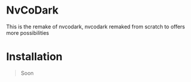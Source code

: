 # NvCoDark

This is the remake of nvcodark, nvcodark remaked from scratch to offers more possibilities

# Installation

> Soon
